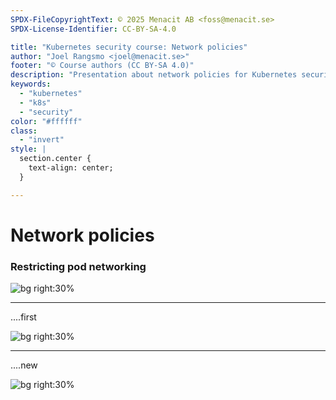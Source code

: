 ```yaml
---
SPDX-FileCopyrightText: © 2025 Menacit AB <foss@menacit.se>
SPDX-License-Identifier: CC-BY-SA-4.0

title: "Kubernetes security course: Network policies"
author: "Joel Rangsmo <joel@menacit.se>"
footer: "© Course authors (CC BY-SA 4.0)"
description: "Presentation about network policies for Kubernetes security course"
keywords:
  - "kubernetes"
  - "k8s"
  - "security"
color: "#ffffff"
class:
  - "invert"
style: |
  section.center {
    text-align: center;
  }

---
```

<!-- _footer: "%ATTRIBUTION_PREFIX% Helsinki Hacklab (CC BY 2.0)" -->
# Network policies
### Restricting pod networking

![bg right:30%](images/router_beer_tap.jpg)

<!--
-->

---
<!-- _footer: "%ATTRIBUTION_PREFIX% Helsinki Hacklab (CC BY 2.0)" -->
....first

![bg right:30%](images/router_beer_tap.jpg)

<!--
-->

---
<!-- _footer: "%ATTRIBUTION_PREFIX% " -->
....new

![bg right:30%](images/.jpg)

<!--
-->
